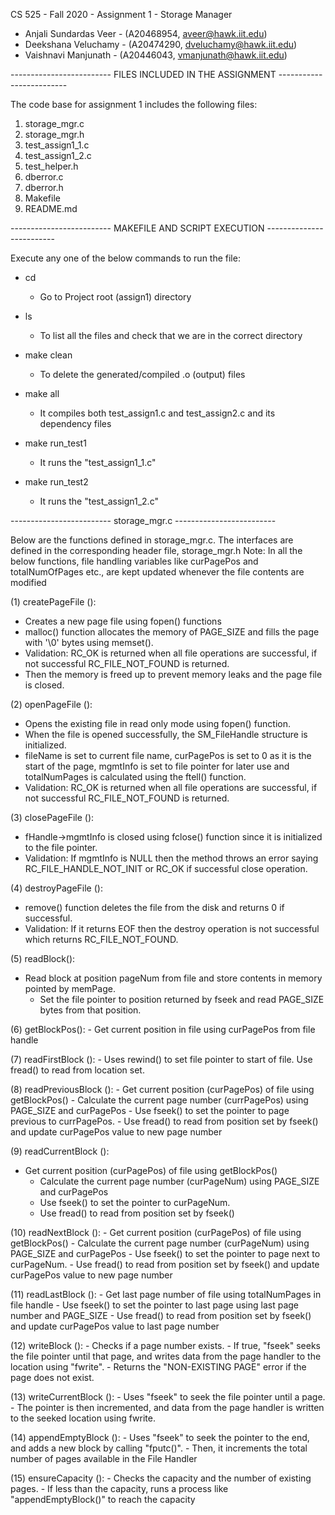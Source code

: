 CS 525 - Fall 2020 - Assignment 1 - Storage Manager
 - Anjali Sundardas Veer - (A20468954, aveer@hawk.iit.edu)
 - Deekshana Veluchamy   - (A20474290, dveluchamy@hawk.iit.edu)
 - Vaishnavi Manjunath   - (A20446043, vmanjunath@hawk.iit.edu)

------------------------- FILES INCLUDED IN THE ASSIGNMENT -------------------------

The code base for assignment 1 includes the following files:

1. storage_mgr.c
2. storage_mgr.h
3. test_assign1_1.c
4. test_assign1_2.c
5. test_helper.h
6. dberror.c
7. dberror.h
8. Makefile
9. README.md

------------------------- MAKEFILE AND SCRIPT EXECUTION -------------------------

Execute any one of the below commands to run the file:

- cd
	- Go to Project root (assign1) directory

- ls
	- To list all the files and check that we are in the correct directory

- make clean
	- To delete the generated/compiled .o (output) files

- make all
	- It compiles both test_assign1.c and test_assign2.c and its dependency files

- make run_test1
	- It runs the "test_assign1_1.c"

- make run_test2
	- It runs the "test_assign1_2.c"

------------------------- storage_mgr.c -------------------------

Below are the functions defined in storage_mgr.c. The interfaces are defined in the corresponding header file, storage_mgr.h
Note: In all the below functions, file handling variables like curPagePos and totalNumOfPages etc., are kept updated whenever the file contents are modified


 (1) createPageFile ():
  - Creates a new page file using fopen() functions
  - malloc() function allocates the memory of PAGE_SIZE and fills the page with '\0' bytes using memset().
  - Validation: RC_OK is returned when all file operations are successful, if not successful RC_FILE_NOT_FOUND is returned.
  - Then the memory is freed up to prevent memory leaks and the page file is closed.

 (2) openPageFile ():
  - Opens the existing file in read only mode using fopen() function.
  - When the file is opened successfully, the SM_FileHandle structure is initialized.
  - fileName is set to current file name, curPagePos is set to 0 as it is the start of the page, mgmtInfo is set to file pointer for later use and totalNumPages is calculated using the ftell() function.
  - Validation: RC_OK is returned when all file operations are successful, if not successful RC_FILE_NOT_FOUND is returned.

 (3) closePageFile ():
  - fHandle->mgmtInfo is closed using fclose() function since it is initialized to the file pointer.
  - Validation: If mgmtInfo is NULL then the method throws an error saying RC_FILE_HANDLE_NOT_INIT or RC_OK if successful close operation.

 (4) destroyPageFile ():
  - remove() function deletes the file from the disk and returns 0 if successful.
  - Validation: If it returns EOF then the destroy operation is not successful which returns RC_FILE_NOT_FOUND.

 (5) readBlock():
  - Read block at position pageNum from file and store contents in memory pointed by memPage.
	- Set the file pointer to position returned by fseek and read PAGE_SIZE bytes from that position.

 (6) getBlockPos():
	- Get current position in file using curPagePos from file handle

 (7) readFirstBlock ():
	- Uses rewind() to set file pointer to start of file. Use fread() to read from location set.

 (8) readPreviousBlock ():
 	- Get current position (curPagePos) of file using getBlockPos()
 	- Calculate the current page number (currPagePos) using PAGE_SIZE and curPagePos
 	- Use fseek() to set the pointer to page previous to currPagePos.
 	- Use fread() to read from position set by fseek() and update curPagePos value to new page number

 (9) readCurrentBlock ():
  - Get current position (curPagePos) of file using getBlockPos()
 	- Calculate the current page number (curPageNum) using PAGE_SIZE and curPagePos
 	- Use fseek() to set the pointer to curPageNum.
 	- Use fread() to read from position set by fseek()

 (10) readNextBlock ():
	- Get current position (curPagePos) of file using getBlockPos()
 	- Calculate the current page number (curPageNum) using PAGE_SIZE and curPagePos
 	- Use fseek() to set the pointer to page next to curPageNum.
 	- Use fread() to read from position set by fseek() and update curPagePos value to new page number

 (11) readLastBlock ():
	- Get last page number of file using totalNumPages in file handle
 	- Use fseek() to set the pointer to last page using last page number and PAGE_SIZE
 	- Use fread() to read from position set by fseek() and update curPagePos value to last page number

 (12) writeBlock ():
	- Checks if a page number exists.
	- If true, "fseek" seeks the file pointer until that page, and writes data from the page handler to the location using "fwrite".
	- Returns the "NON-EXISTING PAGE" error if the page does not exist.

 (13) writeCurrentBlock ():
	- Uses "fseek" to seek the file pointer until a page.
	- The pointer is then incremented, and data from the page handler is written to the seeked location using fwrite.

 (14) appendEmptyBlock ():
	- Uses "fseek" to seek the pointer to the end, and adds a new block by calling "fputc()".
	- Then, it increments the total number of pages available in the File Handler

 (15) ensureCapacity ():
	- Checks the capacity and the number of existing pages.
	- If less than the capacity, runs a process like "appendEmptyBlock()" to reach the capacity
